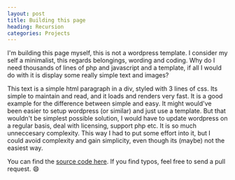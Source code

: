 ```yaml
---
layout: post
title: Building this page
heading: Recursion
categories: Projects
---
```


I'm building this page myself, this is not a wordpress template. I consider my self a minimalist, this regards belongings, wording and coding. Why do I need thousands of lines of php and javascript and a template, if all I would do with it is display some really simple text and images?  
  
This text is a simple html paragraph in a div, styled with 3 lines of css. Its simple to maintain and read, and it loads and renders very fast. It is a good example for the difference between simple and easy. It might would've been easier to setup wordpress (or similar) and just use a template. But that wouldn't be simplest possible solution, I would have to update wordpress on a regular basis, deal with licensing, support php etc. It is so much unneccesary complexity. This way I had to put some effort into it, but I could avoid complexity and gain simplicity, even though its (maybe) not the easiest way.  
  
You can find the <a href="https://github.com/Robert-Nickel/RobertNickel.online">source code here</a>. If you find typos, feel free to send a pull request. 😄